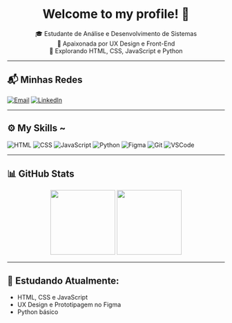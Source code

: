 <h1 align="center">Welcome to my profile! 👋</h1>

<p align="center">
  🎓 Estudante de Análise e Desenvolvimento de Sistemas <br>
  🎨 Apaixonada por UX Design e Front-End <br>
  🚀 Explorando HTML, CSS, JavaScript e Python
</p>

---

## 📬 Minhas Redes

[![Email](https://img.shields.io/badge/Email-333333?style=for-the-badge&logo=gmail&logoColor=white)](mailto:smnunes99@gmail.com)
[![LinkedIn](https://img.shields.io/badge/LinkedIn-0A66C2?style=for-the-badge&logo=linkedin&logoColor=white)](https://www.linkedin.com/in/sthefanymenezes1/)

---

## ⚙️ My Skills ~

![HTML](https://img.shields.io/badge/HTML5-E34F26?style=flat&logo=html5&logoColor=white)
![CSS](https://img.shields.io/badge/CSS3-1572B6?style=flat&logo=css3&logoColor=white)
![JavaScript](https://img.shields.io/badge/JavaScript-F7DF1E?style=flat&logo=javascript&logoColor=black)
![Python](https://img.shields.io/badge/Python-3776AB?style=flat&logo=python&logoColor=white)
![Figma](https://img.shields.io/badge/Figma-F24E1E?style=flat&logo=figma&logoColor=white)
![Git](https://img.shields.io/badge/Git-F05032?style=flat&logo=git&logoColor=white)
![VSCode](https://img.shields.io/badge/VS_Code-007ACC?style=flat&logo=visual-studio-code&logoColor=white)

---

## 📊 GitHub Stats

<div align="center">
  <img height="150em" src="https://github-readme-stats.vercel.app/api?username=sthern2&show_icons=true&theme=radical"/>
  <img height="150em" src="https://github-readme-stats.vercel.app/api/top-langs/?username=sthern2&layout=compact&theme=radical"/>
</div>

---

## 🎨 Estudando Atualmente:
- HTML, CSS e JavaScript
- UX Design e Prototipagem no Figma
- Python básico
